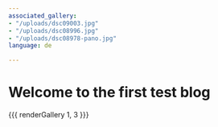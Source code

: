 ```yaml
---
associated_gallery:
- "/uploads/dsc09003.jpg"
- "/uploads/dsc08996.jpg"
- "/uploads/dsc08978-pano.jpg"
language: de

---
```

# Welcome to the first test blog

{{{ renderGallery 1, 3 }}}